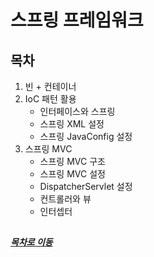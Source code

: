 스프링 프레임워크
=====
## 목차
1. 빈 + 컨테이너
2. IoC 패턴 활용
	* 인터페이스와 스프링
	* 스프링 XML 설정
	* 스프링 JavaConfig 설정
3. 스프링 MVC
	* 스프링 MVC 구조
	* 스프링 MVC 설정
	* DispatcherServlet 설정
	* 컨트롤러와 뷰
	* 인터셉터

##


##### [목차로 이동](#목차)